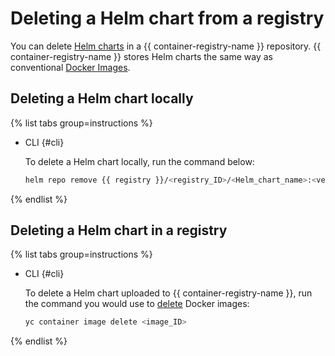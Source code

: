 # Deleting a Helm chart from a registry

You can delete [Helm charts](https://helm.sh/docs/topics/charts/) in a {{ container-registry-name }} repository. {{ container-registry-name }} stores Helm charts the same way as conventional [Docker Images](../../concepts/docker-image.md).

## Deleting a Helm chart locally

{% list tabs group=instructions %}

- CLI {#cli}

   To delete a Helm chart locally, run the command below:

   ```bash
   helm repo remove {{ registry }}/<registry_ID>/<Helm_chart_name>:<version>
   ```

{% endlist %}

## Deleting a Helm chart in a registry

{% list tabs group=instructions %}

- CLI {#cli}

   To delete a Helm chart uploaded to {{ container-registry-name }}, run the command you would use to [delete](../docker-image/docker-image-delete.md) Docker images:

   ```bash
   yc container image delete <image_ID>
   ```

{% endlist %}